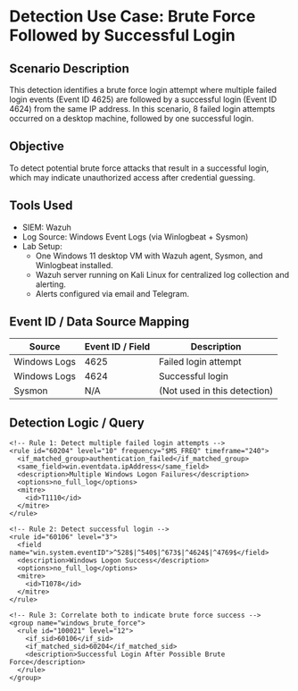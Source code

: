 # Detection Use Case: Brute Force Followed by Successful Login

## Scenario Description
This detection identifies a brute force login attempt where multiple failed login events (Event ID 4625) are followed by a successful login (Event ID 4624) from the same IP address. In this scenario, 8 failed login attempts occurred on a desktop machine, followed by one successful login.

## Objective
To detect potential brute force attacks that result in a successful login, which may indicate unauthorized access after credential guessing.

## Tools Used
- SIEM: Wazuh
- Log Source: Windows Event Logs (via Winlogbeat + Sysmon)
- Lab Setup: 
  - One Windows 11 desktop VM with Wazuh agent, Sysmon, and Winlogbeat installed.
  - Wazuh server running on Kali Linux for centralized log collection and alerting.
  - Alerts configured via email and Telegram.

## Event ID / Data Source Mapping
| Source        | Event ID / Field | Description                      |
|---------------|------------------|----------------------------------|
| Windows Logs  | 4625             | Failed login attempt             |
| Windows Logs  | 4624             | Successful login                 |
| Sysmon        | N/A              | (Not used in this detection)     |

## Detection Logic / Query
```
<!-- Rule 1: Detect multiple failed login attempts -->
<rule id="60204" level="10" frequency="$MS_FREQ" timeframe="240">
  <if_matched_group>authentication_failed</if_matched_group>
  <same_field>win.eventdata.ipAddress</same_field>
  <description>Multiple Windows Logon Failures</description>
  <options>no_full_log</options>
  <mitre>
    <id>T1110</id>
  </mitre>
</rule>
```
```
<!-- Rule 2: Detect successful login -->
<rule id="60106" level="3">
  <field name="win.system.eventID">^528$|^540$|^673$|^4624$|^4769$</field>
  <description>Windows Logon Success</description>
  <options>no_full_log</options>
  <mitre>
    <id>T1078</id>
  </mitre>
</rule>
```
```
<!-- Rule 3: Correlate both to indicate brute force success -->
<group name="windows_brute_force">
  <rule id="100021" level="12">
    <if_sid>60106</if_sid>
    <if_matched_sid>60204</if_matched_sid>
    <description>Successful Login After Possible Brute Force</description>
  </rule>
</group>
```
